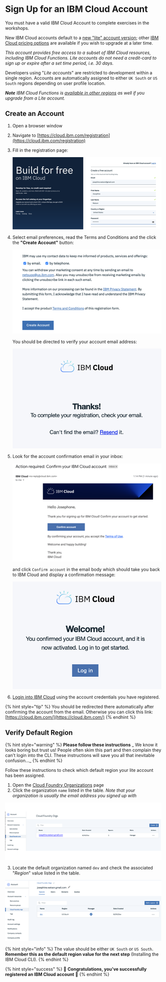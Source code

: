 <!--
#
# Licensed to the Apache Software Foundation (ASF) under one or more
# contributor license agreements.  See the NOTICE file distributed with
# this work for additional information regarding copyright ownership.
# The ASF licenses this file to You under the Apache License, Version 2.0
# (the "License"); you may not use this file except in compliance with
# the License.  You may obtain a copy of the License at
#
#     http://www.apache.org/licenses/LICENSE-2.0
#
# Unless required by applicable law or agreed to in writing, software
# distributed under the License is distributed on an "AS IS" BASIS,
# WITHOUT WARRANTIES OR CONDITIONS OF ANY KIND, either express or implied.
# See the License for the specific language governing permissions and
# limitations under the License.
#
-->

# Sign Up for an IBM Cloud Account

You must have a valid IBM Cloud Account to complete exercises in the workshops.

New IBM Cloud accounts default to a [new "lite" account version](https://www.ibm.com/cloud/free/); other [IBM Cloud pricing options](https://www.ibm.com/cloud/pricing) are available if you wish to upgrade at a later time.

_This account provides free access to a subset of IBM Cloud resources, including IBM Cloud Functions. Lite accounts do not need a credit-card to sign up or expire after a set time period, i.e. 30 days._

Developers using "_Lite accounts_" are restricted to development within a single region. Accounts are automatically assigned to either `UK South` or `US South` regions depending on user profile location.

_**Note** IBM Cloud Functions is [available in other regions](https://cloud.ibm.com/docs/openwhisk?topic=cloud-functions-cloudfunctions_regions) as well if you upgrade from a Lite account._

## Create an Account

1. Open a browser window
1. Navigate to [https://cloud.ibm.com/registration](https://cloud.ibm.com/registration)

1. Fill in the registration page:

    ![Registration form](images/ibm-cloud-registration-1.png)

1. Select email preferences, read the Terms and Conditions  and the click the **"Create Account"** button:

    ![Contact preferences](images/ibm-cloud-registration-2.png)

    You should be directed to verify your account email address:

    ![Check email](images/ibm-cloud-registration-3.png)

1. Look for the account confirmation email in your inbox:

    ![Confirmation email](images/ibm-cloud-registration-email.png)

    and click `Confirm account` in the email body which should take you back to IBM Cloud and display a confirmation message:

    ![Registration confirmed](images/ibm-cloud-registration-4.png)

1. [Login into IBM Cloud](https://cloud.ibm.com/) using the account credentials you have registered.

{% hint style="tip" %}
You should be redirected there automatically after confirming the account from the email. Otherwise you can click this link: [https://cloud.ibm.com/](https://cloud.ibm.com/)
{% endhint %}

## Verify Default Region

{% hint style="warning" %}
**Please follow these instructions** _
We know it looks boring but trust us! People often skim this part and then complain they can't login into the CLI. These instructions will save you all that inevitable confusion..._
{% endhint %}

Follow these instructions to check which default region your lite account has been assigned.

1. Open the [Cloud Foundry Organizations](https://cloud.ibm.com/account/cloud-foundry) page
1. Click the organization `name` listed in the table.
*Note that your organization is usually the email address you signed up with*

![Verify CF Org. Name](images/ibm-cloud-cloud-foundry-orgs-1.png)

3. Locate the default organization named `dev` and check the associated "_Region_" value listed in the table.

![ZVerify Region](images/ibm-cloud-cloud-foundry-orgs-2.png)

{% hint style="info" %}
The value should be either `UK South` or `US South`.
**Remember this as the default region value for the next step** (Installing the IBM Cloud CLI).
{% endhint %}

{% hint style="success" %}
🎉 **Congratulations, you've successfully registered an IBM Cloud account** 🎉
{% endhint %}
